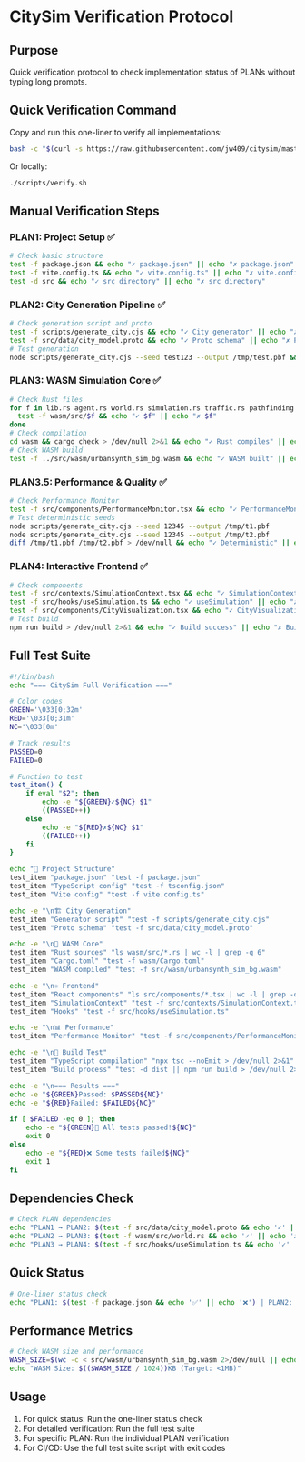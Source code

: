 # CitySim Verification Protocol

## Purpose
Quick verification protocol to check implementation status of PLANs without typing long prompts.

## Quick Verification Command
Copy and run this one-liner to verify all implementations:
```bash
bash -c "$(curl -s https://raw.githubusercontent.com/jw409/citysim/master/scripts/verify.sh)"
```

Or locally:
```bash
./scripts/verify.sh
```

## Manual Verification Steps

### PLAN1: Project Setup ✅
```bash
# Check basic structure
test -f package.json && echo "✓ package.json" || echo "✗ package.json"
test -f vite.config.ts && echo "✓ vite.config.ts" || echo "✗ vite.config.ts"
test -d src && echo "✓ src directory" || echo "✗ src directory"
```

### PLAN2: City Generation Pipeline ✅
```bash
# Check generation script and proto
test -f scripts/generate_city.cjs && echo "✓ City generator" || echo "✗ City generator"
test -f src/data/city_model.proto && echo "✓ Proto schema" || echo "✗ Proto schema"
# Test generation
node scripts/generate_city.cjs --seed test123 --output /tmp/test.pbf && echo "✓ Generation works" || echo "✗ Generation fails"
```

### PLAN3: WASM Simulation Core ✅
```bash
# Check Rust files
for f in lib.rs agent.rs world.rs simulation.rs traffic.rs pathfinding.rs; do
  test -f wasm/src/$f && echo "✓ $f" || echo "✗ $f"
done
# Check compilation
cd wasm && cargo check > /dev/null 2>&1 && echo "✓ Rust compiles" || echo "✗ Rust fails"
# Check WASM build
test -f ../src/wasm/urbansynth_sim_bg.wasm && echo "✓ WASM built" || echo "✗ WASM missing"
```

### PLAN3.5: Performance & Quality ✅
```bash
# Check Performance Monitor
test -f src/components/PerformanceMonitor.tsx && echo "✓ PerformanceMonitor" || echo "✗ PerformanceMonitor"
# Test deterministic seeds
node scripts/generate_city.cjs --seed 12345 --output /tmp/t1.pbf
node scripts/generate_city.cjs --seed 12345 --output /tmp/t2.pbf
diff /tmp/t1.pbf /tmp/t2.pbf > /dev/null && echo "✓ Deterministic" || echo "✗ Not deterministic"
```

### PLAN4: Interactive Frontend ✅
```bash
# Check components
test -f src/contexts/SimulationContext.tsx && echo "✓ SimulationContext" || echo "✗ SimulationContext"
test -f src/hooks/useSimulation.ts && echo "✓ useSimulation" || echo "✗ useSimulation"
test -f src/components/CityVisualization.tsx && echo "✓ CityVisualization" || echo "✗ CityVisualization"
# Test build
npm run build > /dev/null 2>&1 && echo "✓ Build success" || echo "✗ Build fails"
```

## Full Test Suite
```bash
#!/bin/bash
echo "=== CitySim Full Verification ==="

# Color codes
GREEN='\033[0;32m'
RED='\033[0;31m'
NC='\033[0m'

# Track results
PASSED=0
FAILED=0

# Function to test
test_item() {
    if eval "$2"; then
        echo -e "${GREEN}✓${NC} $1"
        ((PASSED++))
    else
        echo -e "${RED}✗${NC} $1"
        ((FAILED++))
    fi
}

echo "📁 Project Structure"
test_item "package.json" "test -f package.json"
test_item "TypeScript config" "test -f tsconfig.json"
test_item "Vite config" "test -f vite.config.ts"

echo -e "\n🏗️ City Generation"
test_item "Generator script" "test -f scripts/generate_city.cjs"
test_item "Proto schema" "test -f src/data/city_model.proto"

echo -e "\n🦀 WASM Core"
test_item "Rust sources" "ls wasm/src/*.rs | wc -l | grep -q 6"
test_item "Cargo.toml" "test -f wasm/Cargo.toml"
test_item "WASM compiled" "test -f src/wasm/urbansynth_sim_bg.wasm"

echo -e "\n⚛️ Frontend"
test_item "React components" "ls src/components/*.tsx | wc -l | grep -q '[0-9]'"
test_item "SimulationContext" "test -f src/contexts/SimulationContext.tsx"
test_item "Hooks" "test -f src/hooks/useSimulation.ts"

echo -e "\n📊 Performance"
test_item "Performance Monitor" "test -f src/components/PerformanceMonitor.tsx"

echo -e "\n🔨 Build Test"
test_item "TypeScript compilation" "npx tsc --noEmit > /dev/null 2>&1"
test_item "Build process" "test -d dist || npm run build > /dev/null 2>&1"

echo -e "\n=== Results ==="
echo -e "${GREEN}Passed: $PASSED${NC}"
echo -e "${RED}Failed: $FAILED${NC}"

if [ $FAILED -eq 0 ]; then
    echo -e "${GREEN}🎉 All tests passed!${NC}"
    exit 0
else
    echo -e "${RED}❌ Some tests failed${NC}"
    exit 1
fi
```

## Dependencies Check
```bash
# Check PLAN dependencies
echo "PLAN1 → PLAN2: $(test -f src/data/city_model.proto && echo '✓' || echo '✗')"
echo "PLAN2 → PLAN3: $(test -f wasm/src/world.rs && echo '✓' || echo '✗')"
echo "PLAN3 → PLAN4: $(test -f src/hooks/useSimulation.ts && echo '✓' || echo '✗')"
```

## Quick Status
```bash
# One-liner status check
echo "PLAN1: $(test -f package.json && echo '✅' || echo '❌') | PLAN2: $(test -f scripts/generate_city.cjs && echo '✅' || echo '❌') | PLAN3: $(test -f wasm/src/lib.rs && echo '✅' || echo '❌') | PLAN3.5: $(test -f src/components/PerformanceMonitor.tsx && echo '✅' || echo '❌') | PLAN4: $(test -f src/contexts/SimulationContext.tsx && echo '✅' || echo '❌')"
```

## Performance Metrics
```bash
# Check WASM size and performance
WASM_SIZE=$(wc -c < src/wasm/urbansynth_sim_bg.wasm 2>/dev/null || echo "0")
echo "WASM Size: $(($WASM_SIZE / 1024))KB (Target: <1MB)"
```

## Usage
1. For quick status: Run the one-liner status check
2. For detailed verification: Run the full test suite
3. For specific PLAN: Run the individual PLAN verification
4. For CI/CD: Use the full test suite script with exit codes